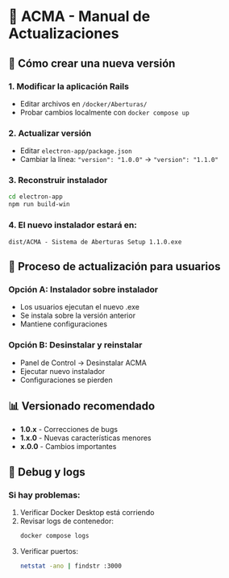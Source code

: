 # 🔧 ACMA - Manual de Actualizaciones

## 📝 Cómo crear una nueva versión

### 1. Modificar la aplicación Rails
- Editar archivos en `/docker/Aberturas/`
- Probar cambios localmente con `docker compose up`

### 2. Actualizar versión
- Editar `electron-app/package.json`
- Cambiar la línea: `"version": "1.0.0"` → `"version": "1.1.0"`

### 3. Reconstruir instalador
```bash
cd electron-app
npm run build-win
```

### 4. El nuevo instalador estará en:
```
dist/ACMA - Sistema de Aberturas Setup 1.1.0.exe
```

## 🔄 Proceso de actualización para usuarios

### Opción A: Instalador sobre instalador
- Los usuarios ejecutan el nuevo .exe
- Se instala sobre la versión anterior
- Mantiene configuraciones

### Opción B: Desinstalar y reinstalar
- Panel de Control → Desinstalar ACMA
- Ejecutar nuevo instalador
- Configuraciones se pierden

## 📊 Versionado recomendado

- **1.0.x** - Correcciones de bugs
- **1.x.0** - Nuevas características menores
- **x.0.0** - Cambios importantes

## 🐛 Debug y logs

### Si hay problemas:
1. Verificar Docker Desktop está corriendo
2. Revisar logs de contenedor:
   ```bash
   docker compose logs
   ```
3. Verificar puertos:
   ```bash
   netstat -ano | findstr :3000
   ```

